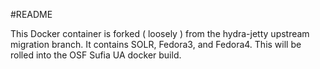 #README

This Docker container is forked ( loosely ) from the hydra-jetty upstream migration branch.  It contains SOLR, Fedora3, and Fedora4.  This will be rolled into the OSF Sufia UA docker build.


